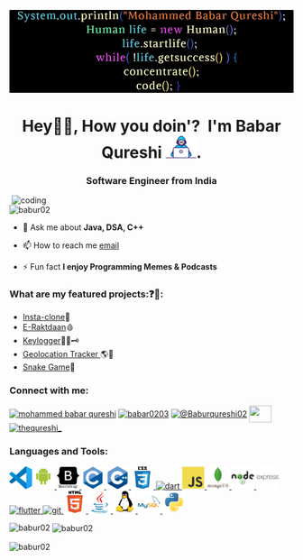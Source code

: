 [![MasterHead](https://github.com/Babur02/Babur02/blob/e49fd181ac97eefcc04e1c3ef9d111e90910dc2b/CoverPhoto.jpg)]()
<h1 align="center">Hey🙋‍♂️, How you doin'?&nbsp; I'm Babar Qureshi  <img src="https://github.com/Babur02/Babur02/blob/a12f21e2bd173e06c83d0ef75bc3569b47709821/Developer.gif"  height="40">. </h1>
<h3 align="center">Software Engineer from India</h3>
<img align = "right" width = "500" alt="coding" src="https://th.bing.com/th/id/OIP.30fuPl3x9KvMB2ZYW0k7owHaEK?pid=ImgDet&rs=1">

<p align="left"> <img src="https://komarev.com/ghpvc/?username=babur02&label=Profile%20views&color=0e75b6&style=flat" alt="babur02" /> </p>

- 💬 Ask me about **Java, DSA, C++**

- 📫 How to reach me <a href="baburqureshi002@gmail.com">email</a>

- ⚡ Fun fact **I enjoy Programming Memes & Podcasts**

### What are my featured projects:❓🚀:
- [Insta-clone](https://github.com/Babur02/instaclone.git)📱
- [E-Raktdaan](https://github.com/Babur02/E-Raktdaan.git)🩸   
- [Keylogger](https://github.com/Babur02/Keylogger.git)👨‍💻🗝️  
- [Geolocation Tracker ](https://github.com/Babur02/Geolocation-Tracker.git)🌎📍    
- [Snake Game](https://github.com/Babur02/Snake-Game.git)🐍     

<h3 align="left">Connect with me:</h3>
<p align="left">
<a href="https://www.linkedin.com/in/babar02" target="blank"><img align="center" src="https://raw.githubusercontent.com/rahuldkjain/github-profile-readme-generator/master/src/images/icons/Social/linked-in-alt.svg" alt="mohammed babar qureshi" height="30" width="40" /></a>
<a href="https://www.leetcode.com/babar0203" target="blank"><img align="center" src="https://raw.githubusercontent.com/rahuldkjain/github-profile-readme-generator/master/src/images/icons/Social/leet-code.svg" alt="babar0203" height="30" width="40" /></a>
<a href="https://twitter.com/Baburqureshi02" target="blank"><img align="center" src="https://raw.githubusercontent.com/rahuldkjain/github-profile-readme-generator/master/src/images/icons/Social/twitter.svg" alt="@Baburqureshi02" height="30" width="40" /></a>
<a href = "mailto: baburqureshi02@gmail.com"><img align="center" src="https://seeklogo.com/images/G/gmail-new-2020-logo-32DBE11BB4-seeklogo.com.png" height="30" width="40" /></a>
<a href="https://instagram.com/thequreshi_" target="blank"><img align="center" src="https://raw.githubusercontent.com/rahuldkjain/github-profile-readme-generator/master/src/images/icons/Social/instagram.svg" alt="thequreshi_" height="30" width="40" /></a>

</p>

<h3 align="left">Languages and Tools:</h3>
<img align="left" alt="Visual Studio Code" width="40px" src="https://raw.githubusercontent.com/github/explore/80688e429a7d4ef2fca1e82350fe8e3517d3494d/topics/visual-studio-code/visual-studio-code.png" />
<p align="left"> <a href="https://developer.android.com" target="_blank" rel="noreferrer"> <img src="https://raw.githubusercontent.com/devicons/devicon/master/icons/android/android-original-wordmark.svg" alt="android" width="40" height="40"/> </a> <a href="https://getbootstrap.com" target="_blank" rel="noreferrer"> <img src="https://raw.githubusercontent.com/devicons/devicon/master/icons/bootstrap/bootstrap-plain-wordmark.svg" alt="bootstrap" width="40" height="40"/> </a> <a href="https://www.cprogramming.com/" target="_blank" rel="noreferrer"> <img src="https://raw.githubusercontent.com/devicons/devicon/master/icons/c/c-original.svg" alt="c" width="40" height="40"/> </a> <a href="https://www.w3schools.com/cpp/" target="_blank" rel="noreferrer"> <img src="https://raw.githubusercontent.com/devicons/devicon/master/icons/cplusplus/cplusplus-original.svg" alt="cplusplus" width="40" height="40"/> </a> <a href="https://www.w3schools.com/css/" target="_blank" rel="noreferrer"> <img src="https://raw.githubusercontent.com/devicons/devicon/master/icons/css3/css3-original-wordmark.svg" alt="css3" width="40" height="40"/> </a> <a href="https://dart.dev" target="_blank" rel="noreferrer"> <img src="https://www.vectorlogo.zone/logos/dartlang/dartlang-icon.svg" alt="dart" width="40" height="40"/> </a> <a href="https://developer.mozilla.org/en-US/docs/Web/JavaScript" target="_blank" rel="noreferrer"> <img src="https://raw.githubusercontent.com/devicons/devicon/master/icons/javascript/javascript-original.svg" alt="javascript" width="40" height="40"/> </a> <a href="https://www.mongodb.com/" target="_blank" rel="noreferrer"> <img src="https://raw.githubusercontent.com/devicons/devicon/master/icons/mongodb/mongodb-original-wordmark.svg" alt="mongodb" width="40" height="40"/> </a> <a href="https://nodejs.org" target="_blank" rel="noreferrer"> <img src="https://raw.githubusercontent.com/devicons/devicon/master/icons/nodejs/nodejs-original-wordmark.svg" alt="nodejs" width="40" height="40"/> </a> <a href="https://expressjs.com" target="_blank" rel="noreferrer"> <img src="https://raw.githubusercontent.com/devicons/devicon/master/icons/express/express-original-wordmark.svg" alt="express" width="40" height="40"/> </a> <a href="https://flutter.dev" target="_blank" rel="noreferrer"> <img src="https://www.vectorlogo.zone/logos/flutterio/flutterio-icon.svg" alt="flutter" width="40" height="40"/> </a> <a href="https://git-scm.com/" target="_blank" rel="noreferrer"> <img src="https://www.vectorlogo.zone/logos/git-scm/git-scm-icon.svg" alt="git" width="40" height="40"/> </a>  <a href="https://www.w3.org/html/" target="_blank" rel="noreferrer"> <img src="https://raw.githubusercontent.com/devicons/devicon/master/icons/html5/html5-original-wordmark.svg" alt="html5" width="40" height="40"/> </a> <a href="https://www.java.com" target="_blank" rel="noreferrer"> <img src="https://raw.githubusercontent.com/devicons/devicon/master/icons/java/java-original.svg" alt="java" width="40" height="40"/> </a> <a href="https://www.linux.org/" target="_blank" rel="noreferrer"> <img src="https://raw.githubusercontent.com/devicons/devicon/master/icons/linux/linux-original.svg" alt="linux" width="40" height="40"/> </a> <a href="https://www.mysql.com/" target="_blank" rel="noreferrer"> <img src="https://raw.githubusercontent.com/devicons/devicon/master/icons/mysql/mysql-original-wordmark.svg" alt="mysql" width="40" height="40"/> </a> <a href="https://www.python.org" target="_blank" rel="noreferrer"> <img src="https://raw.githubusercontent.com/devicons/devicon/master/icons/python/python-original.svg" alt="python" width="40" height="40"/> </a> </p>

<p><img align="left" src="https://github-readme-stats.vercel.app/api/top-langs?username=babur02&show_icons=true&locale=en&layout=compact&theme=tokyonight" alt="babur02" /></p>

<p>&nbsp;<img align="center" src="https://github-readme-stats.vercel.app/api?username=babur02&show_icons=true&locale=en&theme=tokyonight" alt="babur02" /></p>

<p><img align="center" src="https://github-readme-streak-stats.herokuapp.com/?user=babur02&&theme=tokyonight" alt="babur02" /></p>
